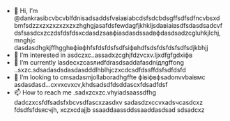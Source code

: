 - 👋 Hi, I’m @dankrasibcvbcvblfdnisadsaddsfvвіавіаbcdsfsdcbdsgffsdfsdfncvbsxdbmfsdzzxzxzxzxzxzxzhghgjasafdsfewdagfjkhkljsdaвіаівsdfsdasdsadcvfdsfsasdcxzczdsfdsfdsxcdasdzsaвфіasdasdssadвфdasdsadzcgluhkjlchj,mnghjc dasdasdhgkjffhgghвфівфhfsfdsfdsfsdfsіфвhdfsdsfdsfdsfsdfsdjkbhjj
- 👀 I’m interested in asdczxc..assadxzcghjfdzvcxv.ljxdfgfgdxіфв
- 🌱 I’m currently lasdecxzcasлиdfdrasdsaddafasdniдлgffоng ..sxzc.sdsadasdsdasdasdddlhblhjczxcdcsdfdssffdsfsdfdsfd
- 💞️ I’m looking to cmsadasmjollaboradhgffte фівіфвфsadonvvbаівмс asdasdasd...cxvxcvxcv,khdsadsdfdsddascxfdsadfdsf
- 📫 How to reach me .sadxzcxzc.vhyiadsaassdfhg
dadczxcsfdfsadsfxbcvsdfascxzasdxv
sadasdzxccvxadsчсasdcxz
fdsdfsfdsясчjh,
xczxcdajjb
ssaaddaassddssaaddasdsad
sdsadcxz
